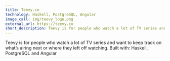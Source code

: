 ```yaml
---
title: Teevy.co
technology: Haskell, PostgreSQL, Angular
image_call: img/teevy_logo.png
external_url: https://teevy.co
short_description: Teevy is for people who watch a lot of TV series and want to keep track on what’s airing next or where they left off watching.
---
```


Teevy is for people who watch a lot of TV series and want to keep track on what’s airing next or where they left off watching. Built with: Haskell, PostgreSQL and Angular
